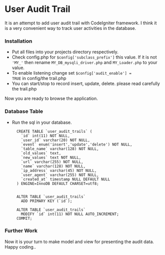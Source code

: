 # User Audit Trail #

It is an attempt to add user audit trail with CodeIgniter framework. I think it is a very convenient way to track user activities in the database.

### Installation ###

* Put all files into your projects directory respectively.
* Check config.php for <code>$config['subclass_prefix']</code> this value. If it is not <code>'MY_'</code> then rename <code>MY_DB_mysqli_driver.php</code> and <code>MY_Loader.php</code> to your value.
* To enable listening change set <code>$config['audit_enable'] = TRUE</code> in config/the trail.php
* You can start/stop to record insert, update, delete. please read carefully the trail.php

Now you are ready to browse the application.

### Database Table ###
* Run the sql in your database.


        CREATE TABLE `user_audit_trails` (
          `id` int(11) NOT NULL,
          `user_id` varchar(20) NOT NULL,
          `event` enum('insert','update','delete') NOT NULL,
          `table_name` varchar(128) NOT NULL,
          `old_values` text,
          `new_values` text NOT NULL,
          `url` varchar(255) NOT NULL,
          `name` varchar(128) NOT NULL,
          `ip_address` varchar(45) NOT NULL,
          `user_agent` varchar(255) NOT NULL,
          `created_at` timestamp NULL DEFAULT NULL
        ) ENGINE=InnoDB DEFAULT CHARSET=utf8;
    
 
        ALTER TABLE `user_audit_trails`
          ADD PRIMARY KEY (`id`);
    
        ALTER TABLE `user_audit_trails`
          MODIFY `id` int(11) NOT NULL AUTO_INCREMENT;
        COMMIT;
    
### Further Work ###

Now it is your turn to make model and view for presenting the audit data. Happy coding..
